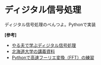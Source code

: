 # ディジタル信号処理

ディジタル信号処理のべんつよ。Pythonで実装

**[参考]**

- [やる夫で学ぶディジタル信号処理](http://www.ic.is.tohoku.ac.jp/~swk/lecture/yaruodsp/main.html)
- [北海道大学の講義資料](http://sdmwww.ssi.ist.hokudai.ac.jp/lecture/signal/aboutus1.html)
- [Pythonで高速フーリエ変換（FFT）の練習](https://momonoki2017.blogspot.com/2018/03/pythonfft-1-fft.html)